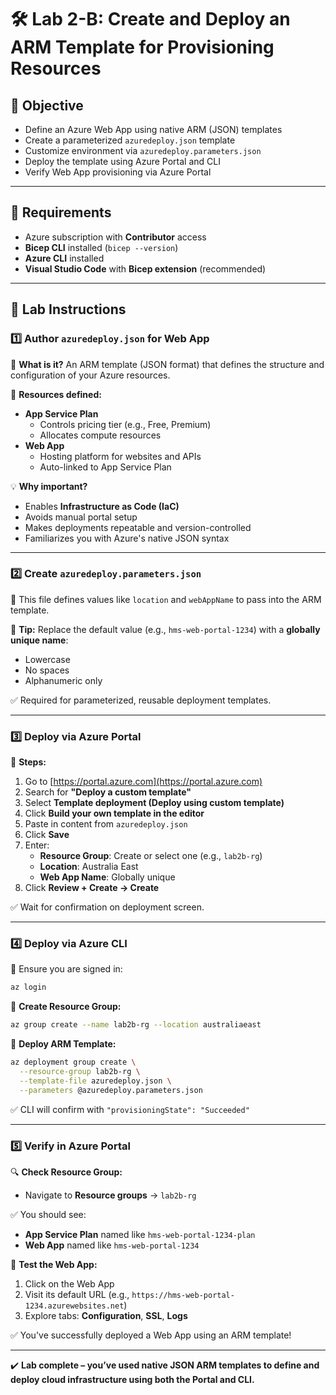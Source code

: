 # 🛠️ Lab 2-B: Create and Deploy an ARM Template for Provisioning Resources

## 🎯 Objective

- Define an Azure Web App using native ARM (JSON) templates
- Create a parameterized `azuredeploy.json` template
- Customize environment via `azuredeploy.parameters.json`
- Deploy the template using Azure Portal and CLI
- Verify Web App provisioning via Azure Portal

---

## 🧰 Requirements

- Azure subscription with **Contributor** access
- **Bicep CLI** installed (`bicep --version`)
- **Azure CLI** installed
- **Visual Studio Code** with **Bicep extension** (recommended)

---

## 👣 Lab Instructions

### 1️⃣ Author `azuredeploy.json` for Web App

📝 **What is it?** An ARM template (JSON format) that defines the structure and configuration of your Azure resources.

🔹 **Resources defined:**

- **App Service Plan**
  - Controls pricing tier (e.g., Free, Premium)
  - Allocates compute resources
- **Web App**
  - Hosting platform for websites and APIs
  - Auto-linked to App Service Plan

💡 **Why important?**

- Enables **Infrastructure as Code (IaC)**
- Avoids manual portal setup
- Makes deployments repeatable and version-controlled
- Familiarizes you with Azure's native JSON syntax

---

### 2️⃣ Create `azuredeploy.parameters.json`

📁 This file defines values like `location` and `webAppName` to pass into the ARM template.

📝 **Tip:** Replace the default value (e.g., `hms-web-portal-1234`) with a **globally unique name**:

- Lowercase
- No spaces
- Alphanumeric only

✅ Required for parameterized, reusable deployment templates.

---

### 3️⃣ Deploy via Azure Portal

🔸 **Steps:**

1. Go to [https://portal.azure.com](https://portal.azure.com)
2. Search for **"Deploy a custom template"**
3. Select **Template deployment (Deploy using custom template)**
4. Click **Build your own template in the editor**
5. Paste in content from `azuredeploy.json`
6. Click **Save**
7. Enter:
   - **Resource Group**: Create or select one (e.g., `lab2b-rg`)
   - **Location**: Australia East
   - **Web App Name**: Globally unique
8. Click **Review + Create → Create**

✅ Wait for confirmation on deployment screen.

---

### 4️⃣ Deploy via Azure CLI

🧪 Ensure you are signed in:

```bash
az login
```

🔸 **Create Resource Group:**

```bash
az group create --name lab2b-rg --location australiaeast
```

🔸 **Deploy ARM Template:**

```bash
az deployment group create \
  --resource-group lab2b-rg \
  --template-file azuredeploy.json \
  --parameters @azuredeploy.parameters.json
```

✅ CLI will confirm with `"provisioningState": "Succeeded"`

---

### 5️⃣ Verify in Azure Portal

🔍 **Check Resource Group:**

- Navigate to **Resource groups** → `lab2b-rg`

✅ You should see:

- **App Service Plan** named like `hms-web-portal-1234-plan`
- **Web App** named like `hms-web-portal-1234`

🧪 **Test the Web App:**

1. Click on the Web App
2. Visit its default URL (e.g., `https://hms-web-portal-1234.azurewebsites.net`)
3. Explore tabs: **Configuration**, **SSL**, **Logs**

✅ You've successfully deployed a Web App using an ARM template!

---

✔️ **Lab complete – you’ve used native JSON ARM templates to define and deploy cloud infrastructure using both the Portal and CLI.**

